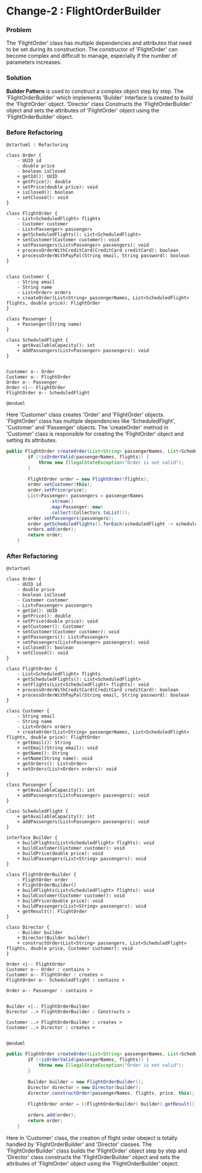 
# Change-2 : FlightOrderBuilder

### Problem
The 'FlightOrder' class has multiple dependencies and attributes that need to be set during its construction. The constructor of 'FlightOrder' can become complex and difficult to manage, especially if the number of parameters increases.

### Solution

**Builder Pattern** is used to construct a complex object step by step. The 'FlightOrderBuilder' which implements 'Builder' Interface is created to build the 'FlightOrder' object. 'Director' class Constructs the 'FlightOrderBuilder' object and sets the attributes of 'FlightOrder' object using the 'FlightOrderBuilder' object.


### Before Refactoring

```plantuml
@startuml : Refactoring

class Order {
    - UUID id
    - double price
    - boolean isClosed
    + getId(): UUID
    + getPrice(): double
    + setPrice(double price): void
    + isClosed(): boolean
    + setClosed(): void
}

class FlightOrder {
    - List<ScheduledFlight> flights
    - Customer customer
    - List<Passenger> passengers
    + getScheduledFlights(): List<ScheduledFlight>
    + setCustomer(Customer customer): void
    + setPassengers(List<Passenger> passengers): void
    + processOrderWithCreditCard(CreditCard creditCard): boolean
    + processOrderWithPayPal(String email, String password): boolean
}


class Customer {
    - String email
    - String name
    - List<Order> orders
    + createOrder(List<String> passengerNames, List<ScheduledFlight> flights, double price): FlightOrder
}

class Passenger {
    + Passenger(String name)
}

class ScheduledFlight {
    + getAvailableCapacity(): int
    + addPassengers(List<Passenger> passengers): void
}


Customer o-- Order
Customer o-- FlightOrder
Order o-- Passenger
Order <|-- FlightOrder
FlightOrder o-- ScheduledFlight

@enduml

```

Here 'Customer' class creates 'Order' and 'FlightOrder' objects. 'FlightOrder' class has multiple dependencies like 'ScheduledFlight', 'Customer' and 'Passenger' objects. The 'createOrder' method in 'Customer' class is responsible for creating the 'FlightOrder' object and setting its attributes.

```Java
public FlightOrder createOrder(List<String> passengerNames, List<ScheduledFlight> flights, double price) {
        if (!isOrderValid(passengerNames, flights)) {
            throw new IllegalStateException("Order is not valid");
        }

        FlightOrder order = new FlightOrder(flights);
        order.setCustomer(this);
        order.setPrice(price);
        List<Passenger> passengers = passengerNames
                .stream()
                .map(Passenger::new)
                .collect(Collectors.toList());
        order.setPassengers(passengers);
        order.getScheduledFlights().forEach(scheduledFlight -> scheduledFlight.addPassengers(passengers));
        orders.add(order);
        return order;
    }
```
### After Refactoring

```plantuml
@startuml

class Order {
    - UUID id
    - double price
    - boolean isClosed
    - Customer customer
    - List<Passenger> passengers
    + getId(): UUID
    + getPrice(): double
    + setPrice(double price): void
    + getCustomer(): Customer
    + setCustomer(Customer customer): void
    + getPassengers(): List<Passenger>
    + setPassengers(List<Passenger> passengers): void
    + isClosed(): boolean
    + setClosed(): void
}

class FlightOrder {
    - List<ScheduledFlight> flights
    + getScheduledFlights(): List<ScheduledFlight>
    + setFlights(List<ScheduledFlight> flights): void
    + processOrderWithCreditCard(CreditCard creditCard): boolean
    + processOrderWithPayPal(String email, String password): boolean
}

class Customer {
    - String email
    - String name
    - List<Order> orders
    + createOrder(List<String> passengerNames, List<ScheduledFlight> flights, double price): FlightOrder
    + getEmail(): String
    + setEmail(String email): void
    + getName(): String
    + setName(String name): void
    + getOrders(): List<Order>
    + setOrders(List<Order> orders): void
}

class Passenger {
    + getAvailableCapacity(): int
    + addPassengers(List<Passenger> passengers): void
}

class ScheduledFlight {
    + getAvailableCapacity(): int
    + addPassengers(List<Passenger> passengers): void
}

interface Builder {
    + buildFlights(List<ScheduledFlight> flights): void
    + buildCustomer(Customer customer): void
    + buildPrice(double price): void
    + buildPassengers(List<String> passengers): void
}

class FlightOrderBuilder {
    - FlightOrder order
    + FlightOrderBuilder()
    + buildFlights(List<ScheduledFlight> flights): void
    + buildCustomer(Customer customer): void
    + buildPrice(double price): void
    + buildPassengers(List<String> passengers): void
    + getResult(): FlightOrder
}

class Director {
    - Builder builder
    + Director(Builder builder)
    + constructOrder(List<String> passengers, List<ScheduledFlight> flights, double price, Customer customer): void
}

Order <|-- FlightOrder
Customer o-- Order : contains >
Customer o-- FlightOrder : creates >
FlightOrder o-- ScheduledFlight : contains >

Order o-- Passenger : contains >


Builder <|.. FlightOrderBuilder
Director ..> FlightOrderBuilder : Constructs >

Customer ..> FlightOrderBuilder : creates >
Customer ..> Director : creates >


@enduml
```

```Java
public FlightOrder createOrder(List<String> passengerNames, List<ScheduledFlight> flights, double price) {
        if (!isOrderValid(passengerNames, flights)) {
            throw new IllegalStateException("Order is not valid");
        }

        Builder builder = new FlightOrderBuilder();
        Director director = new Director(builder);
        director.constructOrder(passengerNames, flights, price, this);

        FlightOrder order = ((FlightOrderBuilder) builder).getResult();
  
        orders.add(order);
        return order;
    }
```

Here in 'Customer' class, the creation of flight order obeject is totally handled by 'FlightOrderBuilder' and 'Director' classes. The 'FlightOrderBuilder' class builds the 'FlightOrder' object step by step and 'Director' class constructs the 'FlightOrderBuilder' object and sets the attributes of 'FlightOrder' object using the 'FlightOrderBuilder' object.